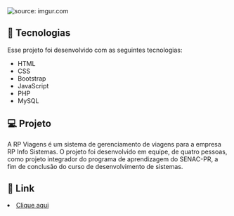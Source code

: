 <div>
  <img src="https://imgur.com/XsNIKVJ.png" title="source: imgur.com" />
</div>

## 🧪 Tecnologias

Esse projeto foi desenvolvido com as seguintes tecnologias:

<ul>
  <li>HTML</li>
  
  <li>CSS</li>
  
  <li>Bootstrap</li>
  
  <li>JavaScript</li>
  
  <li>PHP</li>

  <li>MySQL</li>
  
</ul>

## 💻 Projeto 
A RP Viagens é um sistema de gerenciamento de viagens para a empresa RP Info Sistemas. O projeto foi desenvolvido em equipe, de quatro pessoas, como projeto integrador do programa de aprendizagem do SENAC-PR, a fim de conclusão do curso de desenvolvimento de sistemas.

## 🔗 Link

<li><a href="http://www.rpviagens.epizy.com">Clique aqui</a></li>
